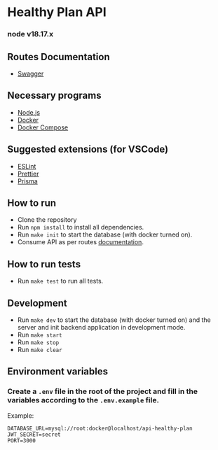 # Healthy Plan API

### node v18.17.x

## Routes Documentation
- [Swagger](http://localhost:3000/docs/)

## Necessary programs
- [Node.js](https://nodejs.org/en/)
- [Docker](https://www.docker.com/)
- [Docker Compose](https://docs.docker.com/compose/install/)

## Suggested extensions (for VSCode)
- [ESLint](https://marketplace.visualstudio.com/items?itemName=dbaeumer.vscode-eslint)
- [Prettier](https://marketplace.visualstudio.com/items?itemName=esbenp.prettier-vscode)
- [Prisma](https://marketplace.visualstudio.com/items?itemName=Prisma.prisma)

## How to run
- Clone the repository
- Run `npm install` to install all dependencies.
- Run `make init` to start the database (with docker turned on).
- Consume API as per routes [documentation](http://localhost:3000/docs/).

## How to run tests
- Run `make test` to run all tests.

## Development
- Run `make dev` to start the database (with docker turned on) and the server and init backend application in development mode.
- Run `make start`
- Run `make stop`
- Run `make clear`

## Environment variables
### Create a `.env` file in the root of the project and fill in the variables according to the `.env.example` file.

Example:
```
DATABASE_URL=mysql://root:docker@localhost/api-healthy-plan
JWT_SECRET=secret
PORT=3000
```